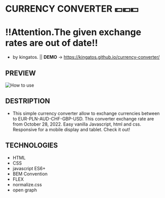 # CURRENCY CONVERTER 💷💶💵  
# ‼️Attention.The given exchange rates are out of date‼️
- by kingatos. || **DEMO**  -> https://kingatos.github.io/currency-converter/
## PREVIEW
![How to use](https://i.ibb.co/ncvdpXp/currency-Converter.gif)
## DESTRIPTION
- This simple currency converter allow to exchange currencies between to EUR-PLN-AUD-CHF-GBP-USD. This converter exchange rate are from October 28, 2022. Easy vanilla Javascript, html and css. Responsive for a mobile display and tablet. Check it out!
## TECHNOLOGIES
- HTML
- CSS
- javascript ES6+
- BEM Convention
- FLEX
- normalize.css
- open graph
